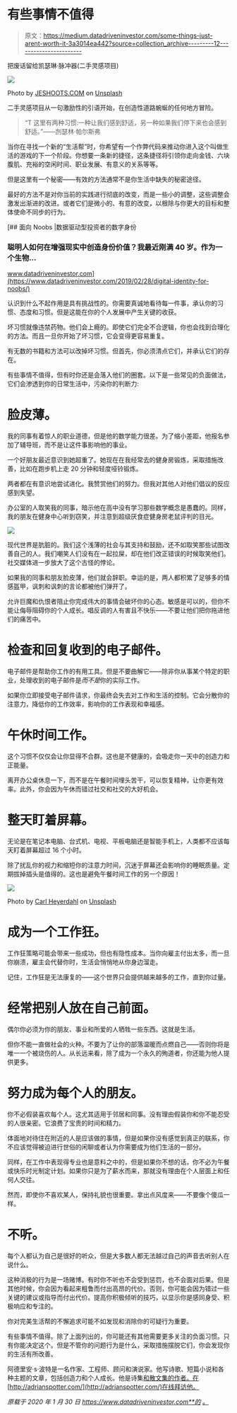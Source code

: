 # 有些事情不值得

> 原文：<https://medium.datadriveninvestor.com/some-things-just-arent-worth-it-3a3014ea442?source=collection_archive---------12----------------------->

把废话留给凯瑟琳·脉冲器(二手灵感项目)

![](img/8ac49801d1069d1b7d26cd53ba5f24ff.png)

Photo by [JESHOOTS.COM](https://unsplash.com/@jeshoots?utm_source=unsplash&utm_medium=referral&utm_content=creditCopyText) on [Unsplash](https://unsplash.com/s/photos/frustration?utm_source=unsplash&utm_medium=referral&utm_content=creditCopyText)

二手灵感项目从一句激励性的引语开始，在创造性道路蜿蜒的任何地方冒险。

> “T 这里有两种习惯:一种让我们感到舒适，另一种如果我们停下来也会感到舒适。”——剀瑟林·帕尔斯弗

当你在寻找一个新的“生活帮”时，你希望有一个作弊代码来推动你进入这个叫做生活的游戏的下一个阶段。你想要一条新的捷径，这条捷径将引领你走向金钱、六块腹肌、充裕的空闲时间、职业发展、有意义的关系等等。

但是这里有一个秘密——有效的方法通常不是你生活中缺失的秘密途径。

最好的方法不是对你当前的实践进行彻底的改变，而是一些小的调整，这些调整会激发出渐进的改进。或者它们是微小的、有意的改变，以根除与你更大的目标和整体使命不同步的行为。

[](https://www.datadriveninvestor.com/2019/02/28/digital-identity-for-noobs/) [## 面向 Noobs |数据驱动型投资者的数字身份

### 聪明人如何在增强现实中创造身份价值？我最近刚满 40 岁。作为一个生物…

www.datadriveninvestor.com](https://www.datadriveninvestor.com/2019/02/28/digital-identity-for-noobs/) 

认识到什么不起作用是具有挑战性的。你需要真诚地看待每一件事，承认你的习惯、态度和习惯。但是这能在你的个人发展中产生关键的收获。

坏习惯就像违禁药物。他们会上瘾的。即使它们完全不合逻辑，你也会找到合理化的方法。而且一旦你开始了坏习惯，它会变得更容易重复。

有无数的书籍和方法可以改掉坏习惯。但首先，你必须清点它们，并承认它们的存在。

有些事情不值得，但有时你还是会落入他们的圈套。以下是一些常见的负面做法，它们会渗透到你的日常生活中，污染你的判断力:

# 脸皮薄。

我的同事有着惊人的职业道德，但是他的数学能力很差。为了缩小差距，他报名参加了辅导班，而不是让这件事影响他的事业。

一个好朋友最近意识到她超重了。她现在在我经常去的健身房锻炼，采取措施改善，比如在跑步机上走 20 分钟和轻度哑铃锻炼。

两者都在有意识地尝试进化。我赞赏他们的努力。但我对其他人对他们倡议的反应感到失望。

办公室的人取笑我的同事，暗示他在高中没有学习那些数学概念是愚蠢的。同样，我的朋友在健身中心听到窃笑，并注意到超级厌食症健身房老鼠评判的目光。

![](img/9c3b9da298cd521f3185ce5c3e93c9ec.png)

现代世界是肮脏的。我们这个浅薄的社会与其支持和鼓励，还不如取笑那些试图改善自己的人。我们嘲笑人们没有在一起拉屎，却在他们改正错误的时候取笑他们。社交媒体进一步放大了这个古怪的悖论。

如果我的同事和朋友脸皮薄，他们就会辞职。幸运的是，两人都积累了足够多的情感盔甲，讽刺和讽刺的言论都被他们弹开了。

允许巨魔和仇恨者阻止你完成伟大的事情会破坏你的心态。敏感是可以的，但你不能让侮辱阻碍你的个人成长。唱反调的人有害且不快乐——不要让他们把你拖进他们的痛苦中。

# 检查和回复收到的电子邮件。

电子邮件是帮助你工作的有用工具。但是不要曲解它——除非你从事某个特定的职业，处理收到的电子邮件是*而不是*你的实际工作。

如果你立即接受电子邮件请求，你最终会失去对工作和生活的控制。它会分散你的注意力，降低你的工作效率，影响你的工作表现和幸福感。

# 午休时间工作。

这个习惯不仅仅会让你显得不合群。这也是不健康的，会吸走你一天中的创造力和正能量。

离开办公桌休息一下，而不是在午餐时间埋头苦干，可以恢复精神，让你更有效率。此外，你会因为午休而错过社交和社交的大好机会。

# 整天盯着屏幕。

无论是在笔记本电脑、台式机、电视、平板电脑还是智能手机上，人类都不应该每天盯着屏幕超过 16 个小时。

除了扰乱你的视力和缩短你的注意力时间，沉迷于屏幕还会影响你的睡眠质量。定期拔掉插头是值得的。这也是避免午餐时间工作的另一个原因！

![](img/6fa409de308520b0375c9322e7aea17e.png)

Photo by [Carl Heyerdahl](https://unsplash.com/@carlheyerdahl?utm_source=unsplash&utm_medium=referral&utm_content=creditCopyText) on [Unsplash](https://unsplash.com/s/photos/work?utm_source=unsplash&utm_medium=referral&utm_content=creditCopyText)

# 成为一个工作狂。

工作狂策略可能会带来一些成功，但也有隐性成本。当你向雇主付出太多，而一旦你崩溃，雇主会代替你时，生活会悄悄地从你身边溜走。

记住，工作狂是无法康复的——这个世界只会提供越来越多的工作，直到你过量。

# 经常把别人放在自己前面。

偶尔你必须为你的朋友、事业和所爱的人牺牲一些东西。这就是生活。

但你不能一直做社会的火种。不要为了让你的部落温暖而点燃自己——否则你将是唯一一个被烧伤的人。从长远来看，除了成为一个永久的殉道者，你还能为他人提供更多。

# 努力成为每个人的朋友。

你不必假装喜欢每个人。这尤其适用于邻居和同事。没有理由假装你和你不能忍受的人很亲密。它浪费了宝贵的时间和精力。

体面地对待住在附近的人是应该做的事情，但是如果你没有感觉到真正的联系，你不应该觉得被迫进行世俗的闲聊或者认为你需要成为他们生活的一部分。

同样，在工作中表现得专业也是意料之中的，但是如果你不想的话，你不必为午餐或快乐时光制定计划。如果你只是为了薪水而来，那就没有理由在个人层面上和任何人交往。

然而，即使你不喜欢某人，保持礼貌也很重要。拿出点风度来——不要像个傻瓜一样。

# 不听。

每个人都认为自己是很好的听众，但是大多数人都无法越过自己的声音去听别人在说什么。

这种消极的行为是一场赌博。有时你不听也不会受到惩罚，也不会面对后果。但是其他时候，你会因为看起来粗鲁而付出高昂的代价。否则，你可能会因为错过一些关键的建议或指导而付出代价。提高你积极倾听的技巧，以显示你是感同身受、积极响应和专注的。

你对完美生活帮的不懈追求可能不如发现和消除你的可疑行为重要。

有些事情不值得。除了上面列出的，你可能还有其他需要更多关注的负面习惯。只有你能决定这个。但是不管你的问题行为是什么，采取措施摆脱它们，你会发现你的生活有所改善。

阿德里安·s·波特是一名作家、工程师、顾问和演说家。他写诗歌、短篇小说和各种主题的文章，包括创造力和个人成长。他是诗集[和散文集](https://www.amazon.com/Everything-Wrong-Feels-Adrian-Potter/dp/109519061X/ref=sr_1_4?qid=1560264651&refinements=p_27%3AAdrian+S.+Potter&s=books&sr=1-4&text=Adrian+S.+Potter)[的作者。在](https://e2857002-6118-41be-9746-64261e36cacb.filesusr.com/ugd/21d2c2_03522f10c7c84340a05a8d03a97e1642.pdf)[http://adrianspotter.com/](http://adrianspotter.com/)在线拜访他。

*原载于 2020 年 1 月 30 日 https://www.datadriveninvestor.com**的* [*。*](https://www.datadriveninvestor.com/2020/01/30/some-things-just-arent-worth-it/)